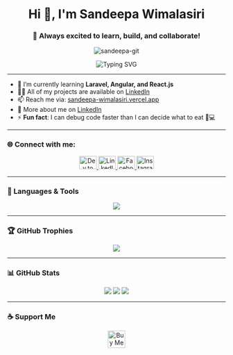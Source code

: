 <h1 align="center">Hi 👋, I'm Sandeepa Wimalasiri</h1>
<h3 align="center">🚀 Always excited to learn, build, and collaborate!</h3>

<p align="center">
  <img src="https://komarev.com/ghpvc/?username=sandeepa-git&label=Profile%20views&color=0e75b6&style=flat" alt="sandeepa-git" />
</p>

<p align="center">
  <img src="https://readme-typing-svg.demolab.com?font=Fira+Code&size=22&pause=1000&color=F7941D&center=true&vCenter=true&multiline=true&width=600&lines=Frontend+Dev+%7C+AI+Enthusiast+%7C+Cloud+Explorer;" alt="Typing SVG" />
</p>

---

- 🌱 I’m currently learning **Laravel, Angular, and React.js**
- 👨‍💻 All of my projects are available on [LinkedIn](https://www.linkedin.com/in/sandeepa-wimalasiri/)
- 📫 Reach me via: [sandeepa-wimalasiri.vercel.app](https://sandeepa-wimalasiri.vercel.app/)
- 📄 More about me on [LinkedIn](https://www.linkedin.com/in/sandeepa-wimalasiri/)
- ⚡ **Fun fact**: I can debug code faster than I can decide what to eat 🍔💻

---

### 🌐 Connect with me:

<p align="center">
  <a href="https://dev.to/sandeepa_vimukthi_750b5b2" target="_blank">
    <img src="https://raw.githubusercontent.com/rahuldkjain/github-profile-readme-generator/master/src/images/icons/Social/devto.svg" height="30" width="40" alt="Dev.to" />
  </a>
  <a href="https://www.linkedin.com/in/sandeepa-wimalasiri/" target="_blank">
    <img src="https://raw.githubusercontent.com/rahuldkjain/github-profile-readme-generator/master/src/images/icons/Social/linked-in-alt.svg" height="30" width="40" alt="LinkedIn" />
  </a>
  <a href="https://www.facebook.com/sandeepa.vimukthi.12" target="_blank">
    <img src="https://raw.githubusercontent.com/rahuldkjain/github-profile-readme-generator/master/src/images/icons/Social/facebook.svg" height="30" width="40" alt="Facebook" />
  </a>
  <a href="https://www.instagram.com/_p_a_t_h_f_i_n_d_e_r_/" target="_blank">
    <img src="https://raw.githubusercontent.com/rahuldkjain/github-profile-readme-generator/master/src/images/icons/Social/instagram.svg" height="30" width="40" alt="Instagram" />
  </a>
</p>



---

### 🧰 Languages & Tools

<p align="center">
  <img src="https://skillicons.dev/icons?i=react,angular,flutter,laravel,nextjs,tailwind,html,css,js,ts,java,cpp,python,c,mysql,mongodb,firebase,aws,gcp,docker,tensorflow,git,github,vscode" />
</p>

---

### 🏆 GitHub Trophies

<p align="center">
  <img src="https://github-profile-trophy.vercel.app/?username=sandeepa-git&theme=gruvbox&no-frame=true&no-bg=true&margin-w=10" />
</p>

---

### 📊 GitHub Stats

<p align="center">
  <img src="https://github-readme-stats.vercel.app/api?username=sandeepa-git&show_icons=true&theme=tokyonight&hide_border=true" />
  <img src="https://github-readme-streak-stats.herokuapp.com/?user=sandeepa-git&theme=tokyonight&hide_border=true" />
  <img src="https://github-readme-stats.vercel.app/api/top-langs/?username=sandeepa-git&layout=compact&theme=tokyonight&hide_border=true" />
</p>

---

### ☕ Support Me

<p align="center">
  <a href="https://ko-fi.com/Manage" target="_blank">
    <img src="https://cdn.ko-fi.com/cdn/kofi3.png?v=3" height="40" alt="Buy Me A Coffee" />
  </a>
</p>
